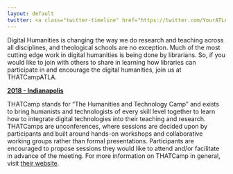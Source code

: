 ```yaml
---
layout: default
twitter: <a class="twitter-timeline" href="https://twitter.com/YourATLA" data-height="600">Tweets by ATLA</a> <script async src="https://platform.twitter.com/widgets.js" charset="utf-8"></script>
---
```


Digital Humanities is changing the way we do research and teaching across all disciplines, and theological schools are no exception. Much of the most cutting edge work in digital humanities is being done by librarians. So, if you would like to join with others to share in learning how libraries can participate in and encourage the digital humanities, join us at THATCampATLA.

[**2018 - Indianapolis**](2018.html)

THATCamp stands for “The Humanities and Technology Camp” and exists to bring humanists and technologists of every skill level together to learn how to integrate digital technologies into their teaching and research. THATCamps are unconferences, where sessions are decided upon by participants and built around hands-on workshops and collaborative working groups rather than formal presentations. Participants are encouraged to propose sessions they would like to attend and/or facilitate in advance of the meeting. For more information on THATCamp in general, visit [their website](http://thatcamp.org/about).

